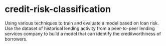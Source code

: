 # credit-risk-classification
Using various techniques to train and evaluate a model based on loan risk. Use the dataset of historical lending activity from a peer-to-peer lending services company to build a model that can identify the creditworthiness of borrowers.
